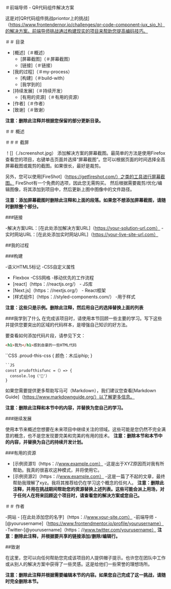 ＃前端导师 - QR代码组件解决方案

这是对[QR代码组件挑战priontor上的挑战]（https://www.frontendernor.io/challenges/qr-code-component-iux_sio_h）的解决方案。前端导师挑战通过构建现实的项目来帮助您提高编码技巧。 

＃＃ 目录

 - [概述]（＃概述）
   - [屏幕截图]（＃屏幕截图）
   - [链接]（＃链接）
 - [我的过程]（＃my-process）
   - [构建]（＃build-with）
   - [我学到的]
 - [持续发展]（＃持续开发）
   - [有用的资源]（＃有用的资源）
 - [作者]（＃作者）
 - [致谢]（＃致谢）

**注意：删除此注释并根据您保留的部分更新目录。**

＃＃ 概述

＃＃＃ 截屏

！[]（./screenshot.jpg）
添加解决方案的屏幕截图。最简单的方法是使用Firefox查看您的项目，右键单击页面并选择“屏幕截图”。您可以根据页面的时间选择全高屏幕截图或裁剪的截图。如果很长，最好是裁剪。

另外，您可以使用[FireShot]（https://getfireshot.com/）之类的工具进行屏幕截图。 FireShot有一个免费的选项，因此您无需购买。
然后根据需要裁剪/优化/编辑图像，将其添加到项目中，然后更新上图中图像中的文件路径。

**注意：添​​加屏幕截图时删除此注释和上面的段落。如果您不想添加屏幕截图，请随时删除整个部分。**

###链接

 -解决方案URL：[在此处添加解决方案URL]（https://your-solution-url.com）
 -实时网站URL：[在此处添加实时网站URL]（https://your-live-site-url.com）

##我的过程

###构建

 -语义HTML5标记
-CSS自定义属性
 - Flexbox
-CSS网格
 -移动优先的工作流程
 - [react]（https：//reactjs.org/） - JS库
 - [Next.js]（https：//nextjs.org/） - React框架
 - [样式组件]（https：//styled-components.com/） -用于样式

**注意：这些只是示例。删除此注释，然后用自己的选择替换上面的列表**

###我学到了什么
在完成该项目时，请使用本节回顾一些主要的学习。写下这些并提供您要突出的区域的代码样本，是增强自己知识的好方法。

要查看如何添加代码片段，请参见下文：

````html
<h1>我为</h1>感到自豪的一些HTML代码
````````
``CSS
.proud-this-css {
  颜色：木瓜iphip;
}
````````
``JS
const prudofthisfunc =（）=> {
  console.log（'🎉'）
}
````````
如果您需要提供更多帮助写马可（Markdown），我们建议您查看[Markdown Guide]（https://www.markdownguide.org/）以了解更多信息。

**注意：删除此注释和本节中的内容，并替换为您自己的学习。**

###继续发展

使用本节来概述您想要在未来项目中继续关注的领域。这些可能是您仍然不完全满意的概念，也不是您发现要完美和完美的有用的技术。
**注意：删除本节和本节中的内容，并替换为自己的持续开发计划。**

###有用的资源

 - [示例资源1]（https：//www.example.com） -这是出于XYZ原因而对我有所帮助。我真的很喜欢这种模式，并将使用它。
 - [示例资源2]（https：//www.example.com） -这是一篇了不起的文章，最终帮助我理解了xyz。我将其推荐给仍在学习这个概念的任何人。
**注意：删除此注释，并用在挑战期间帮助您的资源替换上述列表。这些可能会派上用场，对于任何人在将来回顾这个项目时，请查看您的解决方案或您自己。**

＃＃ 作者

 -网站 - [在此处添加您的名字]（https：//www.your-site.com）
 -前端导师 - [@yourusername]（https://www.frontendmentor.io/profile/yourusername）
-Twitter-[@yourusername]（https：//www.twitter.com/yourusername）
**注意：删除此注释，并根据要共享的链接添加/删除/编辑行。**

##致谢

在这里，您可以向任何帮助您完成该项目的人提供帽子提示。也许您在团队中工作或从别人的解决方案中获得了一些灵感。这是给他们一些荣誉的理想场所。

**注意：删除此注释并根据需要编辑本节的内容。如果您自己完成了这一挑战，请随时完全删除本节。**
